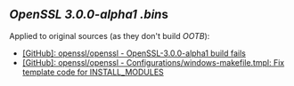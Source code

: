 *OpenSSL 3.0.0-alpha1* *.bin*s
------------------------------

Applied to original sources (as they don't build *OOTB*):

- [[GitHub]: openssl/openssl - OpenSSL-3.0.0-alpha1 build fails](https://github.com/openssl/openssl/pull/11774)
- [[GitHub]: openssl/openssl - Configurations/windows-makefile.tmpl: Fix template code for INSTALL\_MODULES](https://github.com/openssl/openssl/pull/11629)

